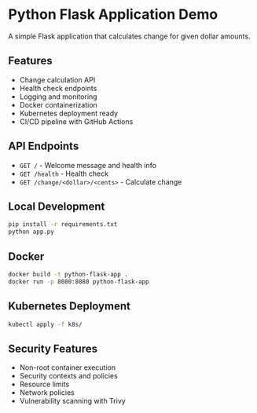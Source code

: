 # Python Flask Application Demo

A simple Flask application that calculates change for given dollar amounts.

## Features
- Change calculation API
- Health check endpoints
- Logging and monitoring
- Docker containerization
- Kubernetes deployment ready
- CI/CD pipeline with GitHub Actions

## API Endpoints
- `GET /` - Welcome message and health info
- `GET /health` - Health check
- `GET /change/<dollar>/<cents>` - Calculate change

## Local Development
```bash
pip install -r requirements.txt
python app.py
```

## Docker
```bash
docker build -t python-flask-app .
docker run -p 8080:8080 python-flask-app
```

## Kubernetes Deployment
```bash
kubectl apply -f k8s/
```

## Security Features
- Non-root container execution
- Security contexts and policies
- Resource limits
- Network policies
- Vulnerability scanning with Trivy
